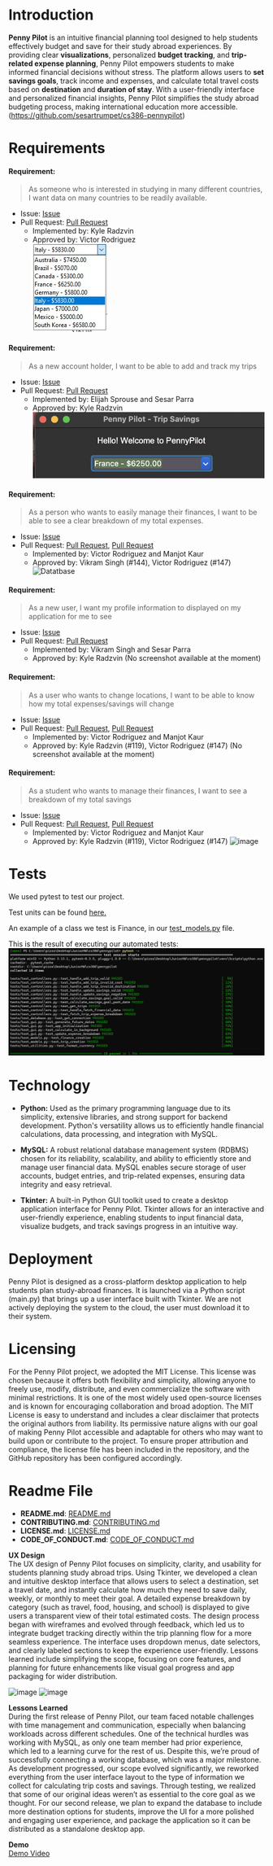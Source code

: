 # Introduction
  
**Penny Pilot** is an intuitive financial planning tool designed to help students effectively budget and save for their study abroad experiences. By providing clear **visualizations**, personalized **budget tracking**, and **trip-related expense planning**, Penny Pilot empowers students to make informed financial decisions without stress. The platform allows users to **set savings goals**, track income and expenses, and calculate total travel costs based on **destination** and **duration of stay**. With a user-friendly interface and personalized financial insights, Penny Pilot simplifies the study abroad budgeting process, making international education more accessible. (https://github.com/sesartrumpet/cs386-pennypilot)  

# Requirements

#### Requirement:
> As someone who is interested in studying in many different countries, I want data on many countries to be readily available.  
 - Issue: [Issue](https://github.com/sesartrumpet/cs386-pennypilot/issues/107)  
 - Pull Request: [Pull Request](https://github.com/sesartrumpet/cs386-pennypilot/pull/128)  
    - Implemented by: Kyle Radzvin    
    - Approved by: Victor Rodriguez    
![Datatbase](Deliverable4_images/pennypilot_d4_requirement1.jpg)  

#### Requirement:
> As a new account holder, I want to be able to add and track my trips  
 - Issue: [Issue](https://github.com/sesartrumpet/cs386-pennypilot/issues/115)  
 - Pull Request: [Pull Request](https://github.com/sesartrumpet/cs386-pennypilot/pull/119)  
    - Implemented by: Elijah Sprouse and Sesar Parra
    - Approved by: Kyle Radzvin  
![Datatbase](Deliverable4_images/addatrip.jpg)

#### Requirement:
> As a person who wants to easily manage their finances, I want to be able to see a clear breakdown of my total expenses.  
  - Issue: [Issue](https://github.com/sesartrumpet/cs386-pennypilot/issues/45)  
  - Pull Request: [Pull Request](https://github.com/sesartrumpet/cs386-pennypilot/pull/144), [Pull Request](https://github.com/sesartrumpet/cs386-pennypilot/pull/147)
    - Implemented by: Victor Rodriguez and Manjot Kaur
    - Approved by: Vikram Singh (#144), Victor Rodriguez (#147)
![Datatbase](Deliverable4_images/expenses.jpg)
   
#### Requirement:
> As a new user, I want my profile information to displayed on my application for me to see
  - Issue: [Issue](https://github.com/sesartrumpet/cs386-pennypilot/issues/109)
  - Pull Request: [Pull Request](https://github.com/sesartrumpet/cs386-pennypilot/pull/137)
      - Implemented by: Vikram Singh and Sesar Parra
      - Approved by: Kyle Radzvin
(No screenshot available at the moment)

#### Requirement:
> As a user who wants to change locations, I want to be able to know how my total expenses/savings will change
  - Issue: [Issue]()
  - Pull Request: [Pull Request](https://github.com/sesartrumpet/cs386-pennypilot/pull/119), [Pull Request](https://github.com/sesartrumpet/cs386-pennypilot/pull/147)
      - Implemented by: Victor Rodriguez and Manjot Kaur
      - Approved by: Kyle Radzvin (#119), Victor Rodriguez (#147)
(No screenshot available at the moment)

#### Requirement:
> As a student who wants to manage their finances, I want to see a breakdown of my total savings
  - Issue: [Issue](https://github.com/sesartrumpet/cs386-pennypilot/issues/132)
  - Pull Request: [Pull Request](https://github.com/sesartrumpet/cs386-pennypilot/pull/119), [Pull Request](https://github.com/sesartrumpet/cs386-pennypilot/pull/147)
      - Implemented by: Victor Rodriguez and Manjot Kaur
      - Approved by: Kyle Radzvin (#119), Victor Rodriguez (#147)
![image](https://github.com/user-attachments/assets/65771aad-e3c9-4e10-b339-4123b104b26f)


# Tests 

We used pytest to test our project.

Test units can be found [here.](https://github.com/sesartrumpet/cs386-pennypilot/tree/main/tests) 

An example of a class we test is Finance, in our [test_models.py](https://github.com/sesartrumpet/cs386-pennypilot/tree/main/tests/test_models.py) file.

This is the result of executing our automated tests:
![Image](Deliverable4_images/tests_passed.png)

# Technology    

- **Python:** Used as the primary programming language due to its simplicity, extensive libraries, and strong support for backend development. Python's versatility allows us to efficiently handle financial calculations, data processing, and integration with MySQL.    

- **MySQL:** A robust relational database management system (RDBMS) chosen for its reliability, scalability, and ability to efficiently store and manage user financial data. MySQL enables secure storage of user accounts, budget entries, and trip-related expenses, ensuring data integrity and easy retrieval.    

- **Tkinter:** A built-in Python GUI toolkit used to create a desktop application interface for Penny Pilot. Tkinter allows for an interactive and user-friendly experience, enabling students to input financial data, visualize budgets, and track savings progress in an intuitive way.  
  
# Deployment   
Penny Pilot is designed as a cross-platform desktop application to help students plan study-abroad finances. It is launched via a Python script (main.py) that brings up a user interface built with Tkinter. We are not actively deploying the system to the cloud, the user must download it to their system.  

# Licensing   
For the Penny Pilot project, we adopted the MIT License. This license was chosen because it offers both flexibility and simplicity, allowing anyone to freely use, modify, distribute, and even commercialize the software with minimal restrictions. It is one of the most widely used open-source licenses and is known for encouraging collaboration and broad adoption. The MIT License is easy to understand and includes a clear disclaimer that protects the original authors from liability. Its permissive nature aligns with our goal of making Penny Pilot accessible and adaptable for others who may want to build upon or contribute to the project. To ensure proper attribution and compliance, the license file has been included in the repository, and the GitHub repository has been configured accordingly.  

# Readme File
- **README.md**: [README.md](https://github.com/sesartrumpet/cs386-pennypilot?tab=readme-ov-file#penny-pilot)  
- **CONTRIBUTING.md**: [CONTRIBUTING.md](https://github.com/sesartrumpet/cs386-pennypilot/blob/main/CONTRIBUTING.md)  
- **LICENSE.md**: [LICENSE.md](https://github.com/sesartrumpet/cs386-pennypilot/blob/main/LICENSE.md)  
- **CODE_OF_CONDUCT.md**: [CODE_OF_CONDUCT.md](https://github.com/sesartrumpet/cs386-pennypilot/blob/main/CODE_OF_CONDUCT.md)

**UX Design**    
The UX design of Penny Pilot focuses on simplicity, clarity, and usability for students planning study abroad trips. Using Tkinter, we developed a clean and intuitive desktop interface that allows users to select a destination, set a travel date, and instantly calculate how much they need to save daily, weekly, or monthly to meet their goal. A detailed expense breakdown by category (such as travel, food, housing, and school) is displayed to give users a transparent view of their total estimated costs. The design process began with wireframes and evolved through feedback, which led us to integrate budget tracking directly within the trip planning flow for a more seamless experience. The interface uses dropdown menus, date selectors, and clearly labeled sections to keep the experience user-friendly. Lessons learned include simplifying the scope, focusing on core features, and planning for future enhancements like visual goal progress and app packaging for wider distribution.    

![image](https://github.com/user-attachments/assets/6cefdb55-6038-4e76-851e-22148271315c)
![image](https://github.com/user-attachments/assets/fd538a45-cf6a-4912-a49b-7f5f7a5b0ab6)



**Lessons Learned**   
During the first release of Penny Pilot, our team faced notable challenges with time management and communication, especially when balancing workloads across different schedules. One of the technical hurdles was working with MySQL, as only one team member had prior experience, which led to a learning curve for the rest of us. Despite this, we’re proud of successfully connecting a working database, which was a major milestone. As development progressed, our scope evolved significantly, we reworked everything from the user interface layout to the type of information we collect for calculating trip costs and savings. Through testing, we realized that some of our original ideas weren’t as essential to the core goal as we thought. For our second release, we plan to expand the database to include more destination options for students, improve the UI for a more polished and engaging user experience, and package the application so it can be distributed as a standalone desktop app.

**Demo**   
[Demo Video](https://youtu.be/13Ac6QHr6JM)


